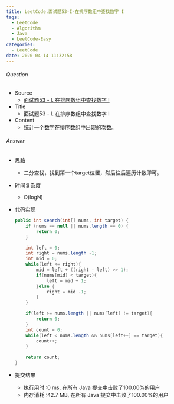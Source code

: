 ```yaml
---
title: LeetCode.面试题53-I-在排序数组中查找数字 I
tags:
  - LeetCode
  - Algorithm
  - Java
  - LeetCode-Easy
categories:
  - LeetCode
date: 2020-04-14 11:32:58
---
```

###### Question
- Source
	- [面试题53 - I. 在排序数组中查找数字 I]() 
- Title
	- 面试题53 - I. 在排序数组中查找数字 I 
- Content
	- 统计一个数字在排序数组中出现的次数。 
<!--more-->

###### Answer
- 思路
	- 二分查找，找到第一个target位置，然后往后遍历计数即可。 
- 时间复杂度
	- O(logN) 	
- 代码实现

	```Java
	public int search(int[] nums, int target) {
        if (nums == null || nums.length == 0) {
            return 0;
        }

        int left = 0;
        int right = nums.length -1;
        int mid = 0;
        while(left <= right){
            mid = left + ((right - left) >> 1);
            if(nums[mid] < target){
                left = mid + 1;
            }else {
                right = mid -1;
            }
        }

        if(left >= nums.length || nums[left] != target){
            return 0;
        }
        int count = 0;
        while(left < nums.length && nums[left++] == target){
            count++;
        }
        
        return count;
    }
	```
- 提交结果
	- 执行用时 :0 ms, 在所有 Java 提交中击败了100.00%的用户
	- 内存消耗 :42.7 MB, 在所有 Java 提交中击败了100.00%的用户
